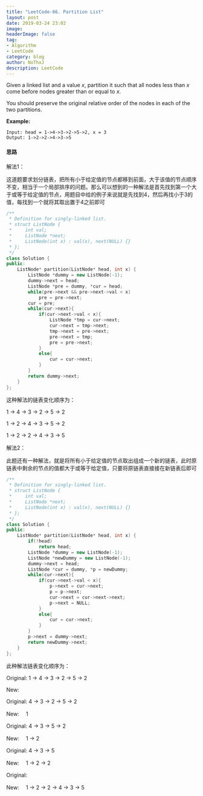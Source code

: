 ```yaml
---
title: "LeetCode-86. Partition List"
layout: post
date: 2019-03-24 23:02
image: 
headerImage: false
tag:
- Algorithm
- LeetCode
category: blog
author: NoThxJ
description: LeetCode
---
```


Given a linked list and a value *x*, partition it such that all nodes less than *x* come before nodes greater than or equal to *x*.

You should preserve the original relative order of the nodes in each of the two partitions.

**Example:**

```
Input: head = 1->4->3->2->5->2, x = 3
Output: 1->2->2->4->3->5
```

#### 思路

解法1：

这道题要求划分链表，把所有小于给定值的节点都移到前面，大于该值的节点顺序不变，相当于一个局部排序的问题。那么可以想到的一种解法是首先找到第一个大于或等于给定值的节点，用题目中给的例子来说就是先找到4，然后再找小于3的值，每找到一个就将其取出置于4之前即可

```c++
/**
 * Definition for singly-linked list.
 * struct ListNode {
 *     int val;
 *     ListNode *next;
 *     ListNode(int x) : val(x), next(NULL) {}
 * };
 */
class Solution {
public:
    ListNode* partition(ListNode* head, int x) {
        ListNode *dummy = new ListNode(-1);
        dummy->next = head;
        ListNode *pre = dummy, *cur = head;
        while(pre->next && pre->next->val < x)
            pre = pre->next;
        cur = pre;
        while(cur->next){
            if(cur->next->val < x){
                ListNode *tmp = cur->next;
                cur->next = tmp->next;
                tmp->next = pre->next;
                pre->next = tmp;
                pre = pre->next;
            }
            else{
                cur = cur->next;
            }
        }
        return dummy->next;
    }
};
```

这种解法的链表变化顺序为：

1 -> 4 -> 3 -> 2 -> 5 -> 2 

1 -> 2 -> 4 -> 3 -> 5 -> 2 

1 -> 2 -> 2 -> 4 -> 3 -> 5



解法2：

此题还有一种解法，就是将所有小于给定值的节点取出组成一个新的链表，此时原链表中剩余的节点的值都大于或等于给定值，只要将原链表直接接在新链表后即可

```c++
/**
 * Definition for singly-linked list.
 * struct ListNode {
 *     int val;
 *     ListNode *next;
 *     ListNode(int x) : val(x), next(NULL) {}
 * };
 */
class Solution {
public:
    ListNode* partition(ListNode* head, int x) {
        if(!head)
            return head;
        ListNode *dummy = new ListNode(-1);
        ListNode *newDummy = new ListNode(-1);
        dummy->next = head;
        ListNode *cur = dummy, *p = newDummy;
        while(cur->next){
            if(cur->next->val < x){
                p->next = cur->next;
                p = p->next;
                cur->next = cur->next->next;
                p->next = NULL;
            }
            else{
                cur = cur->next;
            }
        }
        p->next = dummy->next;
        return newDummy->next;
    }
};
```

此种解法链表变化顺序为：

Original: 1 -> 4 -> 3 -> 2 -> 5 -> 2 

New:

 

Original: 4 -> 3 -> 2 -> 5 -> 2 

New:　  1

 

Original: 4 -> 3 -> 5 -> 2 

New:　  1 -> 2

 

Original: 4 -> 3 -> 5 

New:　  1 -> 2 -> 2

 

Original: 

New:　  1 -> 2 -> 2 -> 4 -> 3 -> 5 
